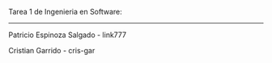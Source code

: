 Tarea 1 de Ingenieria en Software:
_________________________________


Patricio Espinoza Salgado - link777

Cristian Garrido - cris-gar
